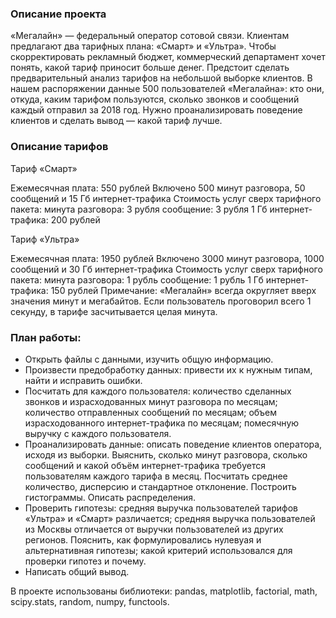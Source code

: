 
### Описание проекта

«Мегалайн» — федеральный оператор сотовой связи. Клиентам предлагают два тарифных плана: «Смарт» и «Ультра». Чтобы скорректировать рекламный бюджет, коммерческий департамент хочет понять, какой тариф приносит больше денег. Предстоит сделать предварительный анализ тарифов на небольшой выборке клиентов. В нашем распоряжении данные 500 пользователей «Мегалайна»: кто они, откуда, каким тарифом пользуются, сколько звонков и сообщений каждый отправил за 2018 год. Нужно проанализировать поведение клиентов и сделать вывод — какой тариф лучше.

### Описание тарифов  

Тариф «Смарт»  

Ежемесячная плата: 550 рублей
Включено 500 минут разговора, 50 сообщений и 15 Гб интернет-трафика
Стоимость услуг сверх тарифного пакета:
минута разговора: 3 рубля
сообщение: 3 рубля
1 Гб интернет-трафика: 200 рублей  


Тариф «Ультра»  

Ежемесячная плата: 1950 рублей
Включено 3000 минут разговора, 1000 сообщений и 30 Гб интернет-трафика
Стоимость услуг сверх тарифного пакета:
минута разговора: 1 рубль
сообщение: 1 рубль
1 Гб интернет-трафика: 150 рублей
Примечание: «Мегалайн» всегда округляет вверх значения минут и мегабайтов. Если пользователь проговорил всего 1 секунду, в тарифе засчитывается целая минута.

### План работы:  

 * Открыть файлы с данными, изучить общую информацию.
 * Произвести предобработку данных: привести их к нужным типам, найти и исправить ошибки.
 * Посчитать для каждого пользователя: количество сделанных звонков и израсходованных минут разговора по месяцам; количество отправленных сообщений по месяцам; объем израсходованного интернет-трафика по месяцам; помесячную выручку с каждого пользователя.
 * Проанализировать данные: описать поведение клиентов оператора, исходя из выборки. Выяснить, сколько минут разговора, сколько сообщений и какой объём интернет-трафика требуется пользователям каждого тарифа в месяц. Посчитать среднее количество, дисперсию и стандартное отклонение. Построить гистограммы. Описать распределения.
 * Проверить гипотезы: средняя выручка пользователей тарифов «Ультра» и «Смарт» различается; средняя выручка пользователей из Москвы отличается от выручки пользователей из других регионов. Пояснить, как формулировались нулевуая и альтернативная гипотезы; какой критерий использовался для проверки гипотез и почему.
 * Написать общий вывод.  
 
В проекте использованы библиотеки: pandas, matplotlib, factorial, math, scipy.stats, random, numpy, functools.
